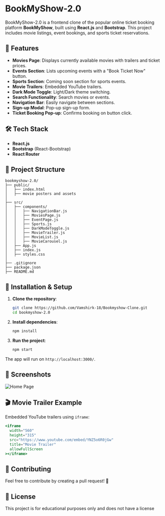 # BookMyShow-2.0

BookMyShow-2.0 is a frontend clone of the popular online ticket booking platform **BookMyShow**, built using **React.js** and **Bootstrap**. This project includes movie listings, event bookings, and sports ticket reservations.

## 🚀 Features
- **Movies Page**: Displays currently available movies with trailers and ticket prices.
- **Events Section**: Lists upcoming events with a "Book Ticket Now" button.
- **Sports Section**: Coming soon section for sports events.
- **Movie Trailers**: Embedded YouTube trailers.
- **Dark Mode Toggle**: Light/Dark theme switching.
- **Search Functionality**: Search movies or events.
- **Navigation Bar**: Easily navigate between sections.
- **Sign-up Modal**: Pop-up sign-up form.
- **Ticket Booking Pop-up**: Confirms booking on button click.

## 🛠 Tech Stack
- **React.js**
- **Bootstrap** (React-Bootstrap)
- **React Router**

## 📂 Project Structure
```
bookmyshow-2.0/
├── public/
│   ├── index.html
│   ├── movie posters and assets
│
├── src/
│   ├── components/
│   │   ├── NavigationBar.js
│   │   ├── MoviesPage.js
│   │   ├── EventPage.js
│   │   ├── Sports.js
│   │   ├── DarkModeToggle.js
│   │   ├── MovieTrailer.js
│   │   ├── MovieList.js
│   │   ├── MovieCarousel.js
│   ├── App.js
│   ├── index.js
│   ├── styles.css
│
├── .gitignore
├── package.json
├── README.md
```

## 🔧 Installation & Setup
1. **Clone the repository**:
   ```sh
   git clone https://github.com/Vamshirk-18/Bookmyshow-Clone.git
   cd bookmyshow-2.0
   ```

2. **Install dependencies**:
   ```sh
   npm install
   ```

3. **Run the project**:
   ```sh
   npm start
   ```

The app will run on `http://localhost:3000/`.

## 📸 Screenshots
![Home Page](https://via.placeholder.com/800x400?text=Screenshot+Placeholder)

## 🎬 Movie Trailer Example
Embedded YouTube trailers using `iframe`:
```jsx
<iframe
  width="560"
  height="315"
  src="https://www.youtube.com/embed/YNZ5o6R0jGw"
  title="Movie Trailer"
  allowFullScreen
></iframe>
```

## 🤝 Contributing
Feel free to contribute by creating a pull request! 🚀

## 📜 License
This project is for educational purposes only and does not have a license


